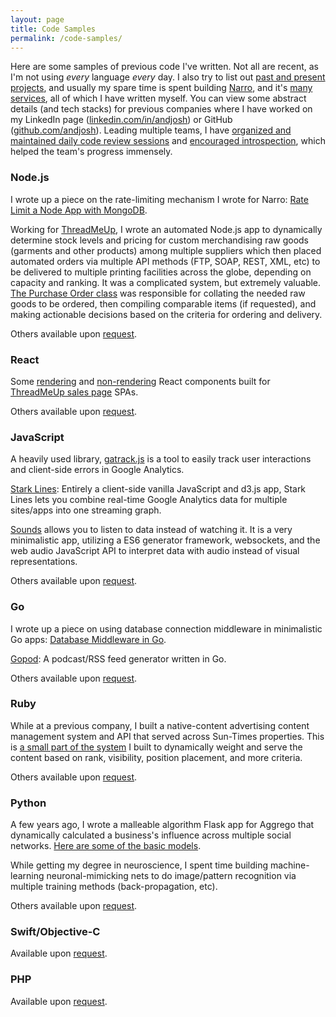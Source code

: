 ```yaml
---
layout: page
title: Code Samples
permalink: /code-samples/
---
```


Here are some samples of previous code I've written. Not all are recent, as I'm not using _every_ language _every_ day. I also try to list out [past and present projects](/lists/project), and usually my spare time is spent building [Narro](//www.narro.co), and it's [many services](//narro.co/apps), all of which I have written myself. You can view some abstract details (and tech stacks) for previous companies where I have worked on my LinkedIn page ([linkedin.com/in/andjosh](//linkedin.com/in/andjosh)) or GitHub ([github.com/andjosh](//github.com/andjosh)). Leading multiple teams, I have [organized and maintained daily code review sessions](/2015/04/04/daily-code-reviews/) and [encouraged introspection](http://fives.andjosh.com), which helped the team's progress immensely.

### Node.js
I wrote up a piece on the rate-limiting mechanism I wrote for Narro: [Rate Limit a Node App with MongoDB](/2016/03/13/rate-limit-node-mongodb/).

Working for [ThreadMeUp](//threadmeup.com), I wrote an automated Node.js app to dynamically determine stock levels and pricing for custom merchandising raw goods (garments and other products) among multiple suppliers which then placed automated orders via multiple API methods (FTP, SOAP, REST, XML, etc) to be delivered to multiple printing facilities across the globe, depending on capacity and ranking. It was a complicated system, but extremely valuable. [The Purchase Order class](https://gist.github.com/andjosh/99b322b7ecd6b71ea854fdccdb61eeea) was responsible for collating the needed raw goods to be ordered, then compiling comparable items (if requested), and making actionable decisions based on the criteria for ordering and delivery.

Others available upon [request](mailto:email@andjosh.com).

### React
Some [rendering](https://gist.github.com/andjosh/54c20cb38670d7462e901c2170c5c396) and [non-rendering](https://gist.github.com/andjosh/d4663f4622caba7d35e26e44ec9514e4) React components built for [ThreadMeUp sales page](//threadmeup.com/maximumeffort) SPAs.

Others available upon [request](mailto:email@andjosh.com).

### JavaScript
A heavily used library, [gatrack.js](/gatrack.js) is a tool to easily track user interactions and client-side errors in Google Analytics.

[Stark Lines](//starklines.andjosh.com): Entirely a client-side vanilla JavaScript and d3.js app, Stark Lines lets you combine real-time Google Analytics data for multiple sites/apps into one streaming graph.

[Sounds](//sounds.andjosh.com?id=narro) allows you to listen to data instead of watching it. It is a very minimalistic app, utilizing a ES6 generator framework, websockets, and the web audio JavaScript API to interpret data with audio instead of visual representations.

Others available upon [request](mailto:email@andjosh.com).

### Go
I wrote up a piece on using database connection middleware in minimalistic Go apps: [Database Middleware in Go](/2015/01/31/middleware-in-go/).

[Gopod](https://github.com/jbckmn/gopod): A podcast/RSS feed generator written in Go.

Others available upon [request](mailto:email@andjosh.com).

### Ruby
While at a previous company, I built a native-content advertising content management system and API that served across Sun-Times properties. This is [a small part of the system](https://gist.github.com/andjosh/3e2d7f684aa7903723a21107cbffcf94) I built to dynamically weight and serve the content based on rank, visibility, position placement, and more criteria.

Others available upon [request](mailto:email@andjosh.com).

### Python
A few years ago, I wrote a malleable algorithm Flask app for Aggrego that dynamically calculated a business's influence across multiple social networks. [Here are some of the basic models](https://gist.github.com/andjosh/db74d2e117ea9863f4b295f252fb5a5a).

While getting my degree in neuroscience, I spent time building machine-learning neuronal-mimicking nets to do image/pattern recognition via multiple training methods (back-propagation, etc).

Others available upon [request](mailto:email@andjosh.com).

### Swift/Objective-C
Available upon [request](mailto:email@andjosh.com).

### PHP
Available upon [request](mailto:email@andjosh.com).
